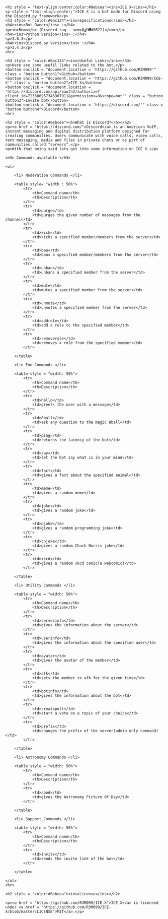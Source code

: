 <html>

<head>
	
<style>
	
	.button{
		 border: none;
  		 color: white;
  		 padding: 16px 32px;
  		 text-align: center;
  		 text-decoration: none;
  		 display: inline-block;
  		 font-size: 16px;
  		 margin: 4px 2px;
  		 transition-duration: 0.4s;
  		 cursor: pointer;
			}

	.button1{
		background-color: white;
		color: black;
		border: 2px solid #219edc;
			}

	.button1:hover{
		background-color: #219edc;
		color: white;
	}

	.button2{
		background-color: white;
		color: black;
		border: 2px solid #0ebcea;
			}

	.button2:hover{
		background-color: #0ebcea;
		color: white;
	}

	.button3{
		background-color: white;
		color: black;
		border: 2px solid #21c81e;
			}

	.button3:hover{
		background-color: #21c81e;
		color: white;
	}

	.button4{
		background-color: white;
		color: black;
		border: 2px solid #dd3a1d;
			}

	.button4:hover{
		background-color: #dd3a1d;
		color: white;
	}

	table, th, td{
		border: 1px solid black;
		border-collapse: collapse
	}

	th, td{
		padding: 5px;
	}

	th{
		text-align: left;
	}

</style>	

</head>

<body>

	<h1 style = "text-align:center;color:#0ebcea"><ins>ICE X</ins></h1>
	<p style = "text-align:center;">ICE X is a bot made for Discord using the Discord.py framework</p>
	<h3 style = "color:#0ac134"><ins>Specifications</ins></h3>
	<h4><ins>Bot Owner</ins> :</h4>
	<p><b>Remo</b> (Discord tag - <em>℟ʓϺ𝞱#0522)</em></p>
	<h4><ins>Python Version</ins> :</h4>
	<p>3.8.3</p>
	<h4><ins>Discord.py Version</ins> :</h4>
	<p>1.4.1</p>
	<hr>

	<h3 style = "color:#0ac134"><ins>Useful Links</ins></h3>
	<p>Here are some usefil links related to the bot.</p>
	<button onclick = "document.location = 'https://github.com/R3M099'" class = "button button1">Github</button>
	<button onclick = "document.location = 'https://github.com/R3M099/ICE-X'" class = "button button2">ICE X</button>
	<button onclick = "document.location = 'https://discord.com/api/oauth2/authorize?client_id=723380957343907911&permissions=8&scope=bot'" class = "button button3">Invite bot</button>
	<button onclick = "document.location = 'https://discord.com/'" class = "button button4">Discord</button>
	<hr>

	<h2 style = "color:#0ebcea"><b>What is Discord?</b></h2>
	<p><a href = "https://discord.com/">Discord</a> is an American VoIP, instant messaging and digital distribution platform designed for creating communities. Users communicate with voice calls, video calls, text messaging, media and files in private chats or as part of communities called "servers".</p>
	<p>With that being said lets get into some information on ICE X.</p>

	<h3> Commands available </h3>

	<ul>

		<li> Moderation Commands </li>

		<table style= "width : 50%">
			<tr>
				<th>Command name</th>
				<th>Description</th>
			</tr>
			<tr>
				<td>purge</td>
				<td>purges the given number of messages from the channel</td>
			</tr>
			<tr>
				<td>kick</td>
				<td>kicks a specified member/members from the server</td>
			</tr>
			<tr>
				<td>ban</td>
				<td>bans a specified member/members from the server</td>
			</tr>
			<tr>
				<td>unban</td>
				<td>unbans a specified member from the server</td>
			</tr>
			<tr>
				<td>mute</td>
				<td>mutes a specified member from the server</td>
			</tr>
			<tr>
				<td>unmute</td>
				<td>unmutes a specified member from the server</td>
			</tr>
			<tr>
				<td>addrole</td>
				<td>add a role to the specified member</td>
			</tr>
			<tr>
				<td>removerole</td>
				<td>removes a role from the specified member</td>
			</tr>

		</table>

		<li> Fun Commands </li>

		<table style = "width: 50%">
			<tr>
				<th>Command name</th>
				<th>Description</th>
			</tr>
			<tr>
				<td>hello</td>
				<td>greets the user with a message</td>
			</tr>
			<tr>
				<td>8ball</td>
				<td>ask any question to the magic 8ball</td>
			</tr>
			<tr>
				<td>ping</td>
				<td>returns the latency of the bot</td>
			</tr>
			<tr>
				<td>say</td>
				<td>let the bot say what is in your mind</td>
			</tr>
			<tr>
				<td>fact</td>
				<td>gives a fact about the specified animal</td>
			</tr>
			<tr>
				<td>meme</td>
				<td>gives a random meme</td>
			</tr>
			<tr>
				<td>joke</td>
				<td>gives a random joke</td>
			</tr>
			<tr>
				<td>pjoke</td>
				<td>gives a random programming joke</td>
			</tr>
			<tr>
				<td>cnjoke</td>
				<td>gives a random Chuck Norris joke</td>
			</tr>
			<tr>
				<td>xkcd</td>
				<td>gives a random xkcd comic(a webcomic)</td>
			</tr>
			
		</table>

		<li> Utility Commands </li>

		<table style = "width: 50%">
			<tr>
				<th>Command name</th>
				<th>Description</th>
			</tr>
			<tr>
				<td>serverinfo</td>
				<td>gives the information about the server</td>
			</tr>
			<tr>
				<td>userinfo</td>
				<td>gives the information about the specified user</td>
			</tr>
			<tr>
				<td>avatar</td>
				<td>gives the avatar of the member</td>
			</tr>
			<tr>
				<td>afk</td>
				<td>sets the member to afk for the given time</td>
			</tr>
			<tr>
				<td>botinfo</td>
				<td>gives the information about the bot</td>
			</tr>
			<tr>
				<td>createpoll</td>
				<td>start a vote on a topic of your choice</td>
			</tr>
			<tr>
				<td>prefix</td>
				<td>changes the prefix of the server(admin only command)</td>
			</tr>
			
		</table>

		<li> Astronomy Commands </li>

		<table style = "width: 50%">
			<tr>
				<th>Command name</th>
				<th>Description</th>
			</tr>
			<tr>
				<td>apod</td>
				<td>gives the Astronomy Picture Of Day</td>
			</tr>
			
		</table>

		<li> Support Commands </li>

		<table style = "width: 50%">
			<tr>
				<th>Command name</th>
				<th>Description</th>
			</tr>
			<tr>
				<td>invite</td>
				<td>sends the invite link of the bot</td>
			</tr>
			
		</table>

	</ul>
	<hr>

	<h2 style = "color:#0ebcea"><ins>License</ins></h2>

	<p><a href = "https://github.com/R3M099/ICE-X">ICE X</a> is licensed under <a href = "https://github.com/R3M099/ICE-X/blob/master/LICENSE">MIT</a>.</p>

</body>

</html>

